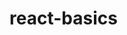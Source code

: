 # react-basics

<!-- - `npx`: Allows you to run Node packages without installing them globally.
- `npx create-react-app new1`: Used to create a new React project (takes more time and creates a heavier setup, so it's mostly not used now).
- `npm`: Node Package Manager, used to manage dependencies and run scripts.
- Difference b/w React and React Vite:
  - CRA (Create React App) is slower, comes with more boilerplate.
  - Vite is faster, lightweight, and has better dev experience with instant reloads.
- First file we notice after setup is `package.json` which holds metadata, scripts, and dependencies.
- Difference b/w `npm run` and `npm run start`:
  - `npm run` is used to run custom scripts.
  - `npm run start` is a specific script to start the development server.
- `npm run build`: Generates the production build in the `dist` (Vite) or `build` (CRA) folder, not the `src` folder.
- After setting up Vite, no `node_modules` are present initially. Run `npm install` to install required packages.
- Unnecessary files can be deleted to clean up the project.

//Basic React setup, project creation, and cleanup completed.



-react->core foundational library used to fetch references from it
-reactdom->reacts implentation in web

jsx-power
-through javascript html elements can be rendered
custom tags can be made9ex:<App/>
(1st letter shld be capital)
-can export only one element
<>...</>for mul we can write like this(called as fragment process)
-in 01basics also we can write mini.jsx instead of mini.js
 -->
